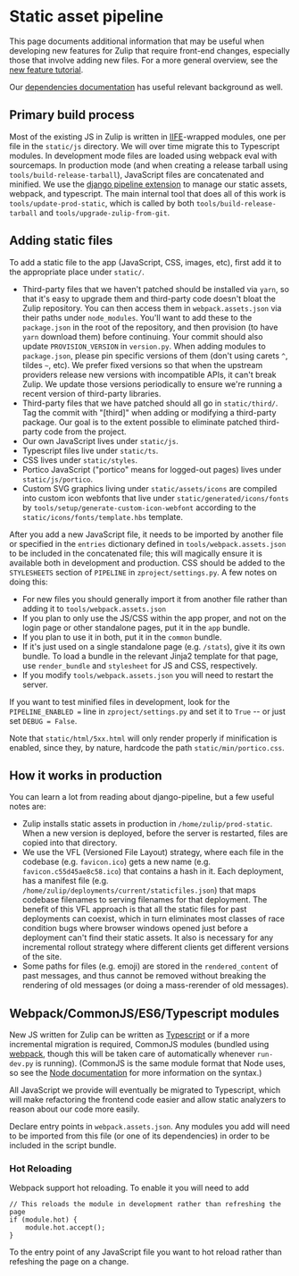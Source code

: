 # Static asset pipeline

This page documents additional information that may be useful when
developing new features for Zulip that require front-end changes,
especially those that involve adding new files. For a more general
overview, see the [new feature tutorial](../tutorials/new-feature-tutorial.md).

Our [dependencies documentation](../subsystems/dependencies.md) has useful
relevant background as well.

## Primary build process

Most of the existing JS in Zulip is written
in [IIFE](https://www.google.com/#q=iife)-wrapped
modules, one per file in the `static/js` directory. We will over time migrate
this to Typescript modules. In development mode files are loaded using webpack
eval with sourcemaps. In production mode (and when creating a release tarball
using `tools/build-release-tarball`), JavaScript files are concatenated and
minified. We use the
[django pipeline extension](https://django-pipeline.readthedocs.io/en/latest/)
to manage our static assets, webpack, and typescript.  The main
internal tool that does all of this work is
`tools/update-prod-static`, which is called by both
`tools/build-release-tarball` and `tools/upgrade-zulip-from-git`.

## Adding static files

To add a static file to the app (JavaScript, CSS, images, etc), first
add it to the appropriate place under `static/`.

- Third-party files that we haven't patched should be installed via
  `yarn`, so that it's easy to upgrade them and third-party code
  doesn't bloat the Zulip repository.  You can then access them in
  `webpack.assets.json` via their paths under `node_modules`.
  You'll want to add these to the `package.json` in the root of the
  repository, and then provision (to have `yarn` download them) before
  continuing.  Your commit should also update `PROVISION_VERSION` in
  `version.py`.  When adding modules to `package.json`, please pin
  specific versions of them (don't using carets `^`, tildes `~`, etc).
  We prefer fixed versions so that when the upstream providers release
  new versions with incompatible APIs, it can't break Zulip.  We
  update those versions periodically to ensure we're running a recent
  version of third-party libraries.
- Third-party files that we have patched should all go in
  `static/third/`. Tag the commit with "[third]" when adding or
  modifying a third-party package.  Our goal is to the extent possible
  to eliminate patched third-party code from the project.
- Our own JavaScript lives under `static/js`.
- Typescript files live under `static/ts`.
- CSS lives under `static/styles`.
- Portico JavaScript ("portico" means for logged-out pages) lives under
  `static/js/portico`.
- Custom SVG graphics living under `static/assets/icons` are compiled into
  custom icon webfonts that live under `static/generated/icons/fonts` by
  `tools/setup/generate-custom-icon-webfont` according to the
  `static/icons/fonts/template.hbs` template.

After you add a new JavaScript file, it needs to be imported by
another file or specified in the `entries` dictionary defined in
`tools/webpack.assets.json` to be included in the concatenated file;
this will magically ensure it is available both in development and
production.  CSS should be added to the `STYLESHEETS` section of
`PIPELINE` in `zproject/settings.py`.  A few notes on doing this:

* For new files you should generally import it from another file rather
  than adding it to `tools/webpack.assets.json`
* If you plan to only use the JS/CSS within the app proper, and not on
  the login page or other standalone pages, put it in the `app`
  bundle.
* If you plan to use it in both, put it in the `common` bundle.
* If it's just used on a single standalone page (e.g. `/stats`), give
  it its own bundle.  To load a bundle in the relevant Jinja2 template
  for that page, use `render_bundle` and `stylesheet` for JS and CSS,
  respectively.
* If you modify `tools/webpack.assets.json` you will need to restart
  the server.

If you want to test minified files in development, look for the
`PIPELINE_ENABLED =` line in `zproject/settings.py` and set it to `True`
-- or just set `DEBUG = False`.

Note that `static/html/5xx.html` will only render properly if
minification is enabled, since they, by nature, hardcode the path
`static/min/portico.css`.

## How it works in production

You can learn a lot from reading about django-pipeline, but a few
useful notes are:
* Zulip installs static assets in production in
`/home/zulip/prod-static`.  When a new version is deployed, before the
server is restarted, files are copied into that directory.
* We use the VFL (Versioned File Layout) strategy, where each file in
  the codebase (e.g. `favicon.ico`) gets a new name
  (e.g. `favicon.c55d45ae8c58.ico`) that contains a hash in it.  Each
  deployment, has a manifest file
  (e.g. `/home/zulip/deployments/current/staticfiles.json`) that maps
  codebase filenames to serving filenames for that deployment.  The
  benefit of this VFL approach is that all the static files for past
  deployments can coexist, which in turn eliminates most classes of
  race condition bugs where browser windows opened just before a
  deployment can't find their static assets.  It also is necessary for
  any incremental rollout strategy where different clients get
  different versions of the site.
* Some paths for files (e.g. emoji) are stored in the
  `rendered_content` of past messages, and thus cannot be removed
  without breaking the rendering of old messages (or doing a
  mass-rerender of old messages).

## Webpack/CommonJS/ES6/Typescript modules

New JS written for Zulip can be written
as [Typescript](http://www.typescriptlang.org/) or if a more incremental
migration is required, CommonJS modules (bundled
using [webpack](https://webpack.github.io/), though this will be taken care of
automatically whenever `run-dev.py` is running). (CommonJS is the same module
format that Node uses, so see
the [Node documentation](https://nodejs.org/docs/latest/api/modules.html) for
more information on the syntax.)

All JavaScript we provide will eventually be migrated to Typescript,
which will make refactoring the frontend code easier and allow static
analyzers to reason about our code more easily.

Declare entry points in `webpack.assets.json`. Any modules you add
will need to be imported from this file (or one of its dependencies)
in order to be included in the script bundle.

### Hot Reloading

Webpack support hot reloading. To enable it you will need to add

```
// This reloads the module in development rather than refreshing the page
if (module.hot) {
    module.hot.accept();
}

```

To the entry point of any JavaScript file you want to hot reload
rather than refeshing the page on a change.
